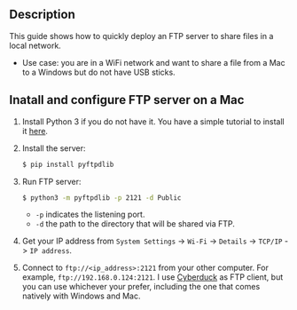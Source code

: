 Description
-----------

This guide shows how to quickly deploy an FTP server to share files in a local network.

* Use case: you are in a WiFi network and want to share a file from a Mac to a Windows but do not have USB sticks.


Inatall and configure FTP server on a Mac
-----------------------------------------

1. Install Python 3 if you do not have it. You have a simple tutorial to install it [here](https://github.com/luiscarlosgph/how-to/tree/main/pyenv).

2. Install the server:
   ```bash
   $ pip install pyftpdlib
   ```
     
3. Run FTP server:
   ```bash
   $ python3 -m pyftpdlib -p 2121 -d Public
   ```
   * `-p` indicates the listening port.
   * `-d` the path to the directory that will be shared via FTP.

4. Get your IP address from `System Settings` -> `Wi-Fi` -> `Details` -> `TCP/IP` -> `IP address`. 

5. Connect to `ftp://<ip_address>:2121` from your other computer. For example, `ftp://192.168.0.124:2121`.
   I use [Cyberduck](https://cyberduck.io/) as FTP client, but you can use whichever your prefer, including
   the one that comes natively with Windows and Mac.
